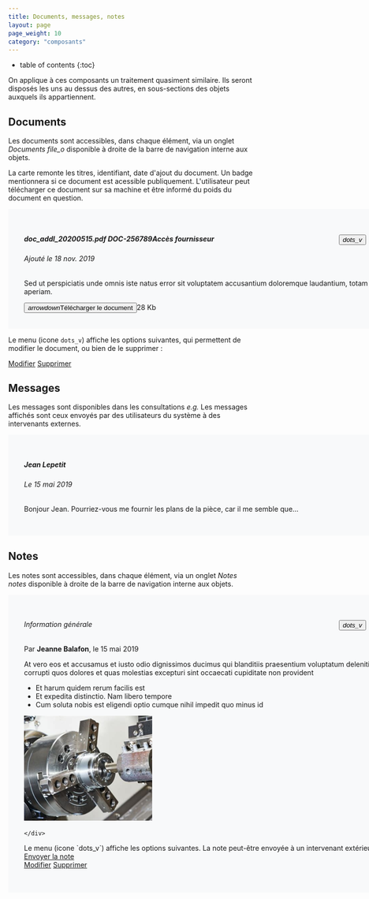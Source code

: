 ```yaml
---
title: Documents, messages, notes
layout: page
page_weight: 10
category: "composants"
---
```

* table of contents
{:toc}

On applique à ces composants un traitement quasiment similaire. Ils seront disposés les uns au dessus des autres, en sous-sections des objets auxquels ils appartiennent.

## Documents ##
Les documents sont accessibles, dans chaque élément, via un onglet *Documents* <i class="ico ico-medium">file_o</i> disponible à droite de la barre de navigation interne aux objets.

La carte remonte les titres, identifiant, date d'ajout du document. Un badge mentionnera si ce document est acessible publiquement. L'utilisateur peut télécharger ce document sur sa machine et être informé du poids du document en question.
<div style="background: #F8F9FA; padding: 2rem; width:48rem;" class="mb-3">
<div class="card mb-2">
    <div class="card-body">
	<button type="button" class="close" style="position: absolute; right: 6px;">
		<i class="ico ico-medium">dots_v</i>
	</button>
	<h5 class="card-title mt-0 font-weight-bold">doc_addl_20200515.pdf <span class="small text-muted ml-2">DOC-256789</span><span class="badge badge-primary ml-3 small">Accès fournisseur</span></h5>
	<h6 class="card-subtitle mb-2 text-muted">Ajouté le 18 nov. 2019</h6>
	<div class="container">
	    <div class="row">
		<div class="col-7 pl-0">
		    <p class="card-text">Sed ut perspiciatis unde omnis iste natus error sit voluptatem accusantium doloremque laudantium, totam rem aperiam.</p>
		</div>
		<div class="col-5">
		    <button type="button" class="btn btn-light btn-sm"><i class="ico ico-medium mr-2 ">arrowdown</i>Télécharger le document</button><span class="small text-muted ml-2">28 Kb</span>
		</div>
	    </div>
	</div>
    </div>
</div>
</div>

Le menu (icone `dots_v`) affiche les options suivantes, qui permettent de modifier le document, ou bien de le supprimer :

<div class="dropdown-menu" style="position: static;display: block; float: none; margin-bottom: 1rem; width: 15rem;">
    <a class="dropdown-item" href="#">Modifier</a>
    <a class="dropdown-item" href="#">Supprimer</a>
</div>

## Messages ##
Les messages sont disponibles dans les consultations *e.g.* Les messages affichés sont ceux envoyés par des utilisateurs du système à des intervenants externes.
<div style="background: #F8F9FA; padding: 2rem; width:48rem;" class="mb-3">
<div class="card">
    <div class="card-body">
	<h5 class="card-title mt-0 font-weight-bold">Jean Lepetit</h5>
	<h6 class="card-subtitle mb-2 text-muted">Le 15 mai 2019</h6>
	<p class="card-text">Bonjour Jean. Pourriez-vous me fournir les plans de la pièce, car il me semble que…</p>
    </div>
</div></div>

## Notes ##
Les notes sont accessibles, dans chaque élément, via un onglet *Notes* <i class="ico ico-medium">notes</i> disponible à droite de la barre de navigation interne aux objets.

<div style="background: #F8F9FA; padding: 2rem; width:48rem;" class="mb-3">
<div class="card">
    <div class="card-body">
	<button type="button" class="close" style="position: absolute; right: 6px;">
		<i class="ico ico-medium">dots_v</i>
	</button>
	<h6 class="card-title mt-0 font-weight-bold">Information générale</h6>
	<p class="card-subtitle mb-2 text-muted">Par <strong>Jeanne Balafon</strong>, le 15 mai 2019</p>
	<p class="card-text">At vero eos et accusamus et iusto odio dignissimos ducimus qui blanditiis praesentium voluptatum deleniti atque corrupti quos dolores et quas molestias excepturi sint occaecati cupiditate non provident</p>
	<ul>
		<li>Et harum quidem rerum facilis est</li>
		<li>Et expedita distinctio. Nam libero tempore</li>
		<li>Cum soluta nobis est eligendi optio cumque nihil impedit quo minus id</li>
	</ul>
	<p>	<img src="assets/images/img-note.png" width="260" style="width: 260px;"/></p>

    </div>
</div>
</div>
Le menu (icone `dots_v`) affiche les options suivantes. La note peut-être envoyée à un intervenant extérieur.

<div class="dropdown-menu" style="position: static;display: block; float: none; margin-bottom: 1rem; width: 12rem;">
	<a class="dropdown-item" href="#">Envoyer la note</a>
<div class="dropdown-divider"></div>
    <a class="dropdown-item" href="#">Modifier</a>
    <a class="dropdown-item" href="#">Supprimer</a>
</div>
